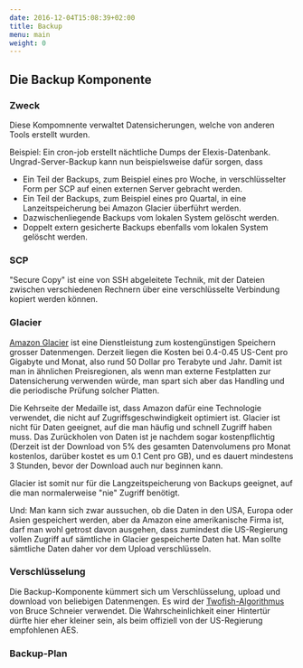 ```yaml
---
date: 2016-12-04T15:08:39+02:00
title: Backup
menu: main
weight: 0
---
```

## Die Backup Komponente

### Zweck

Diese Kompomnente verwaltet Datensicherungen, welche von anderen Tools erstellt wurden.

Beispiel: Ein cron-job erstellt nächtliche Dumps der Elexis-Datenbank. Ungrad-Server-Backup kann nun beispielsweise dafür sorgen, dass

* Ein Teil der Backups, zum Beispiel eines pro Woche, in verschlüsselter Form per SCP auf einen externen Server gebracht werden.
* Ein Teil der Backups, zum Beispiel eines pro Quartal, in eine Lanzeitspeicherung bei Amazon Glacier überführt werden.
* Dazwischenliegende Backups vom lokalen System gelöscht werden.
* Doppelt extern gesicherte Backups ebenfalls vom lokalen System gelöscht werden.

### SCP

"Secure Copy" ist eine von SSH abgeleitete Technik, mit der Dateien zwischen verschiedenen Rechnern über eine verschlüsselte Verbindung
 kopiert werden können.

### Glacier

[Amazon Glacier](https://aws.amazon.com/de/glacier/) ist eine Dienstleistung zum kostengünstigen Speichern grosser Datenmengen. Derzeit
liegen die Kosten bei 0.4-0.45 US-Cent pro Gigabyte und Monat, also rund 50 Dollar pro Terabyte und Jahr. Damit ist man in ähnlichen
Preisregionen, als wenn man externe Festplatten zur Datensicherung verwenden würde, man spart sich aber das Handling und die 
periodische Prüfung solcher Platten.

Die Kehrseite der Medaille ist, dass Amazon dafür eine Technologie verwendet, die nicht auf Zugriffsgeschwindigkeit optimiert ist. Glacier
ist nicht für Daten geeignet, auf die man häufig und schnell Zugriff haben muss. Das Zurückholen von Daten ist je nachdem sogar kostenpflichtig 
(Derzeit ist der Download von 5% des gesamten Datenvolumens pro Monat kostenlos, darüber kostet es um 0.1 Cent pro GB), und es dauert
mindestens 3 Stunden, bevor der Download auch nur beginnen kann.

Glacier ist somit nur für die Langzeitspeicherung von Backups geeignet, auf die man normalerweise "nie" Zugriff benötigt.

Und: Man kann sich zwar aussuchen, ob die Daten in den USA, Europa oder Asien gespeichert werden, aber da Amazon eine amerikanische
Firma ist, darf man wohl getrost davon ausgehen, dass zumindest die US-Regierung vollen Zugriff auf sämtliche in Glacier gespeicherte
Daten hat. Man sollte sämtliche Daten daher vor dem Upload verschlüsseln.

###  Verschlüsselung

Die Backup-Komponente kümmert sich um Verschlüsselung, upload und download von beliebigen Datenmengen. Es wird der 
[Twofish-Algorithmus](https://de.wikipedia.org/wiki/Twofish) von Bruce Schneier verwendet. Die Wahrscheinlichkeit einer Hintertür
dürfte hier eher kleiner sein, als beim offiziell von der US-Regierung empfohlenen AES.

### Backup-Plan